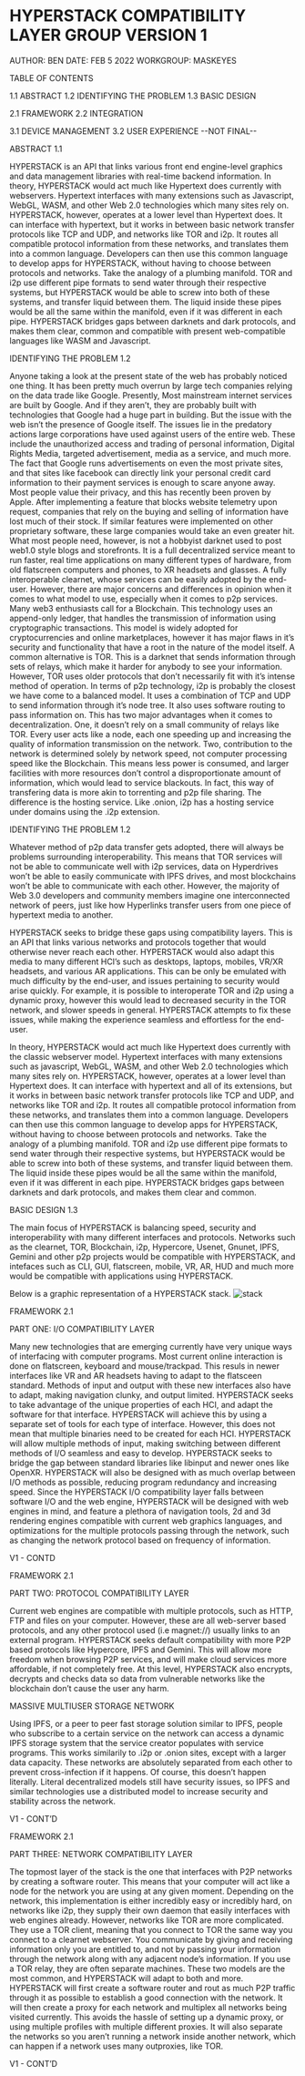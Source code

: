 # HYPERSTACK COMPATIBILITY LAYER GROUP VERSION 1

AUTHOR: BEN
DATE: FEB 5 2022
WORKGROUP: MASKEYES

TABLE OF CONTENTS

1.1		ABSTRACT
1.2		IDENTIFYING THE PROBLEM
1.3		BASIC DESIGN

2.1		FRAMEWORK
2.2		INTEGRATION

3.1		DEVICE MANAGEMENT
3.2		USER EXPERIENCE
--NOT FINAL--

ABSTRACT                              1.1

HYPERSTACK is an API that links various front end engine-level graphics and data management libraries with real-time backend information. In theory, HYPERSTACK would act much like Hypertext does currently with webservers. Hypertext interfaces with many extensions such as Javascript, WebGL, WASM, and other Web 2.0 technologies which many sites rely on. HYPERSTACK, however, operates at a lower level than Hypertext does. It can interface with hypertext, but it works in between basic network transfer protocols like TCP and UDP, and networks like TOR and i2p. It routes all compatible protocol information from these networks, and translates them into a common language. Developers can then use this common language to develop apps for HYPERSTACK, without having to choose between protocols and networks. Take the analogy of a plumbing manifold. TOR and i2p use different pipe formats to send water through their respective systems, but HYPERSTACK would be able to screw into both of these systems, and transfer liquid between them. The liquid inside these pipes would be all the same within the manifold, even if it was different in each pipe. HYPERSTACK bridges gaps between darknets and dark protocols, and makes them clear, common and compatible with present web-compatible languages like WASM and Javascript.

IDENTIFYING THE PROBLEM	              1.2

Anyone taking a look at the present state of the web has probably noticed one thing. It has been pretty much overrun by large tech companies relying on the data trade like Google. Presently, Most mainstream internet services are built by Google. And if they aren’t, they are probably built with technologies that Google had a huge part in building. But the issue with the web isn’t the presence of Google itself. The issues lie in the predatory actions large corporations have used against users of the entire web. These include the unauthorized access and trading of personal information, Digital Rights Media, targeted advertisement, media as a service, and much more. The fact that Google runs advertisements on even the most private sites, and that sites like facebook can directly link your personal credit card information to their payment services is enough to scare anyone away. 
	Most people value their privacy, and this has recently been proven by Apple. After implementing a feature that blocks website telemetry upon request, companies that rely on the buying and selling of information have lost much of their stock. If similar features were implemented on other proprietary software, these large companies would take an even greater hit. What most people need, however, is not a hobbyist darknet used to post web1.0 style blogs and storefronts. It is a full decentralized service meant to run faster, real time applications on many different types of hardware, from old flatscreen computers and phones, to XR headsets and glasses. A fully interoperable clearnet, whose services can be easily adopted by the end-user. 	However, there are major concerns and differences in opinion when it comes to what model to use, especially when it comes to p2p services. Many web3 enthusiasts call for a Blockchain. This technology uses an append-only ledger, that handles the transmission of information using cryptographic transactions. This model is widely adopted for cryptocurrencies and online marketplaces, however it has major flaws in it’s security and functionality that have a root in the nature of the model itself. A common alternative is TOR. This is a darknet that sends information through sets of relays, which make it harder for anybody to see your information. However, TOR uses older protocols that don’t necessarily fit with it’s intense method of operation. In terms of p2p technology, i2p is probably the closest we have come to a balanced model. It uses a combination of TCP and UDP to send information through it’s node tree. It also uses software routing to pass information on. This has two major advantages when it comes to decentralization. One, it doesn’t rely on a small community of relays like TOR. Every user acts like a node, each one speeding up and increasing the quality of information transmission on the network. Two, contribution to the network is determined solely by network speed, not computer processing speed like the Blockchain. This means less power is consumed, and larger facilities with more resources don’t control a disproportionate amount of information, which would lead to service blackouts. In fact, this way of transfering data is more akin to torrenting and p2p file sharing. The difference is the hosting service. Like .onion, i2p has a hosting service under domains using the .i2p extension.
  
IDENTIFYING THE PROBLEM	              1.2

Whatever method of p2p data transfer gets adopted, there will always be problems surrounding interoperability. This means that TOR services will not be able to communicate well with i2p services, data on Hyperdrives won’t be able to easily communicate with IPFS drives, and most blockchains won’t be able to communicate with each other. However, the majority of Web 3.0 developers and community members imagine one interconnected network of peers, just like how Hyperlinks transfer users from one piece of hypertext media to another.

HYPERSTACK seeks to bridge these gaps using compatibility layers. This is an API that links various networks and protocols together that would otherwise never reach each other. HYPERSTACK would also adapt this media to many different HCI’s such as desktops, laptops, mobiles, VR/XR headsets, and various AR applications. This can be only be emulated with much difficulty by the end-user, and issues pertaining to security would arise quickly. For example, it is possible to interoperate TOR and i2p using a dynamic proxy, however this would lead to decreased security in the TOR network, and slower speeds in general. HYPERSTACK attempts to fix these issues, while making the experience seamless and effortless for the end-user.

In theory, HYPERSTACK would act much like Hypertext does currently with the classic webserver model. Hypertext interfaces with many extensions such as javascript, WebGL, WASM, and other Web 2.0 technologies which many sites rely on. HYPERSTACK, however, operates at a lower level than Hypertext does. It can interface with hypertext and all of its extensions, but it works in between basic network transfer protocols like TCP and UDP, and networks like TOR and i2p. It routes all compatible protocol information from these networks, and translates them into a common language. Developers can then use this common language to develop apps for HYPERSTACK, without having to choose between protocols and networks. Take the analogy of a plumbing manifold. TOR and i2p use different pipe formats to send water through their respective systems, but HYPERSTACK would be able to screw into both of these systems, and transfer liquid between them. The liquid inside these pipes would be all the same within the manifold, even if it was different in each pipe. HYPERSTACK bridges gaps between darknets and dark protocols, and makes them clear and common.

BASIC DESIGN												    1.3

The main focus of HYPERSTACK is balancing speed, security and interoperability with many different interfaces and protocols. Networks such as the clearnet, TOR, Blockchain, i2p, Hypercore, Usenet, Gnunet, IPFS, Gemini and other p2p projects would be compatible with HYPERSTACK, and intefaces such as CLI, GUI, flatscreen, mobile, VR, AR, HUD and much more would be compatible with applications using HYPERSTACK.


Below is a graphic representation of a HYPERSTACK stack.
![stack](https://user-images.githubusercontent.com/32402247/153954828-b88fc1bb-1bfa-411e-962e-c23effb4512b.png)

FRAMEWORK													    2.1

PART ONE: I/O COMPATIBILITY LAYER 

Many new technologies that are emerging currently have very unique ways of interfacing with computer programs. Most current online interaction is done on flatscreen, keyboard and mouse/trackpad. This resuls in newer interfaces like VR and AR headsets having to adapt to the flatsceen standard. Methods of input and output with these new interfaces also have to adapt, making navigation clunky, and output limited. HYPERSTACK seeks to take advantage of the unique properties of each HCI, and adapt the software for that interface. HYPERSTACK will achieve this by using a separate set of tools for each type of interface. However, this does not mean that multiple binaries need to be created for each HCI. HYPERSTACK will allow multiple methods of input, making switching between different methods of I/O seamless and easy to develop. HYPERSTACK seeks to bridge the gap between standard libraries like libinput and newer ones like OpenXR. HYPERSTACK will also be designed with as much overlap between I/O methods as possible, reducing program redundancy and increasing speed. Since the HYPERSTACK I/O compatibility layer falls between software I/O and the web engine, HYPERSTACK will be designed with web engines in mind, and feature a plethora of navigation tools, 2d and 3d rendering engines compatible with current web graphics languages, and optimizations for the multiple protocols passing through the network, such as changing the network protocol based on frequency of information.

V1 - CONTD

FRAMEWORK													    2.1

PART TWO: PROTOCOL COMPATIBILITY LAYER

Current web engines are compatible with multiple protocols, such as HTTP, FTP and files on your computer. However, these are all web-server based protocols, and any other protocol used (i.e magnet://) usually links to an external program. HYPERSTACK seeks default compatibility with more P2P based protocols like Hypercore, IPFS and Gemini. This will allow more freedom when browsing P2P services, and will make cloud services more affordable, if not completely free. At this level, HYPERSTACK also encrypts, decrypts and checks data so data from vulnerable networks like the blockchain don’t cause the user any harm.

MASSIVE MULTIUSER STORAGE NETWORK

Using IPFS, or a peer to peer fast storage solution similar to IPFS, people who subscribe to a certain service on the network can access a dynamic IPFS storage system that the service creator populates with service programs. This works similarily to .i2p or .onion sites, except with a larger data capacity.
These networks are absolutely separated from each other to prevent cross-infection if it happens. Of course, this doesn’t happen literally. Literal decentralized models still have security issues, so IPFS and similar technologies use a distributed model to increase security and stability across the network.

V1 - CONT’D

FRAMEWORK													    2.1

PART THREE: NETWORK COMPATIBILITY LAYER

The topmost layer of the stack is the one that interfaces with P2P networks by creating a software router. This means that your computer will act like a node for the network you are using at any given moment. Depending on the network, this implementation is either incredibly easy or incredibly hard, on networks like i2p, they supply their own daemon that easily interfaces with web engines already. However, networks like TOR are more complicated. They use a TOR client, meaning that you connect to TOR the same way you connect to a clearnet webserver. You communicate by giving and receiving information only you are entitled to, and not by passing your information through the network along with any adjacent node’s information. If you use a TOR relay, they are often separate machines. These two models are the most common, and HYPERSTACK will adapt to both and more. HYPERSTACK will first create a software router and rout as much P2P traffic through it as possible to establish a good connection with the network. It will then create a proxy for each network and multiplex all networks being visited currently. This avoids the hassle of setting up a dynamic proxy, or using multiple profiles with multiple different proxies. It will also separate the networks so you aren’t running a network inside another network, which can happen if a network uses many outproxies, like TOR.



V1 - CONT’D 
